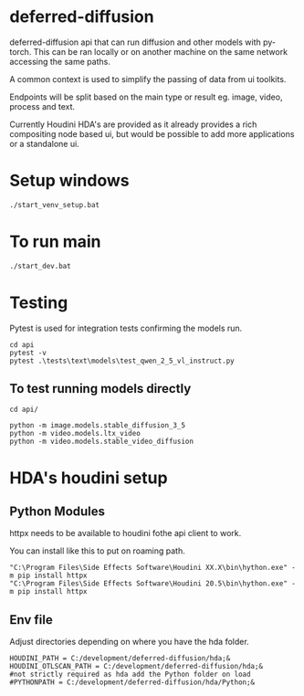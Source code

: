 # deferred-diffusion

deferred-diffusion api that can run diffusion and other models with py-torch. This can be ran locally or on another machine on the same network accessing the same paths.

A common context is used to simplify the passing of data from ui toolkits.

Endpoints will be split based on the main type or result eg. image, video, process and text.

Currently Houdini HDA's are provided as it already provides a rich compositing node based ui, but would be possible to add
more applications or a standalone ui.

# Setup windows

```sh
./start_venv_setup.bat
```

# To run main

```sh
./start_dev.bat
```

# Testing

Pytest is used for integration tests confirming the models run.

```
cd api
pytest -v
pytest .\tests\text\models\test_qwen_2_5_vl_instruct.py
```

## To test running models directly

```
cd api/

python -m image.models.stable_diffusion_3_5
python -m video.models.ltx_video
python -m video.models.stable_video_diffusion
```

# HDA's houdini setup

## Python Modules

httpx needs to be available to houdini fothe api client to work.

You can install like this to put on roaming path.

```
"C:\Program Files\Side Effects Software\Houdini XX.X\bin\hython.exe" -m pip install httpx
"C:\Program Files\Side Effects Software\Houdini 20.5\bin\hython.exe" -m pip install httpx
```

## Env file

Adjust directories depending on where you have the hda folder.

```
HOUDINI_PATH = C:/development/deferred-diffusion/hda;&
HOUDINI_OTLSCAN_PATH = C:/development/deferred-diffusion/hda;&
#not strictly required as hda add the Python folder on load
#PYTHONPATH = C:/development/deferred-diffusion/hda/Python;&
```
